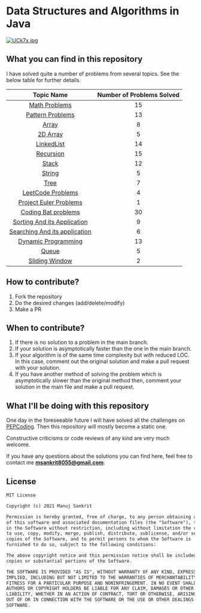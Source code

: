 # Data Structures and Algorithms in Java
[![UCk7x.jpg](https://i.im.ge/2021/08/05/UCk7x.jpg)](https://im.ge/i/UCk7x)


## What you can find in this repository

I have solved quite a number of problems from several topics. See the below table for further details. 

[//]: # (Run the py script to generate the below table.)

| Topic Name| Number of Problems Solved| 
|  :--------: |  :--------: | 
| [Math Problems](https://github.com/mandy8055/dataStructuresAndAlgoJava/tree/master/miscelleneous_problems/math)|15|
| [Pattern Problems](https://github.com/mandy8055/dataStructuresAndAlgoJava/tree/master/patterns)|13|
| [Array](https://github.com/mandy8055/dataStructuresAndAlgoJava/tree/master/miscelleneous_problems/arrays)|8|
|[2D Array](https://github.com/mandy8055/dataStructuresAndAlgoJava/tree/master/data_structures/arrays_2d)|5|
|[LinkedList](https://github.com/mandy8055/dataStructuresAndAlgoJava/tree/master/data_structures/linked_list)|14|
|[Recursion](https://github.com/mandy8055/dataStructuresAndAlgoJava/tree/master/miscelleneous_problems/recursion)|15|
|[Stack](https://github.com/mandy8055/dataStructuresAndAlgoJava/tree/master/data_structures/stack)|12|
|[String](https://github.com/mandy8055/dataStructuresAndAlgoJava/tree/master/miscelleneous_problems/strings)|5|
|[Tree](https://github.com/mandy8055/dataStructuresAndAlgoJava/tree/master/data_structures/tree)|7|
|[LeetCode Problems](https://github.com/mandy8055/dataStructuresAndAlgoJava/tree/master/leet_code_problems)|4|
|[Project Euler Problems](https://github.com/mandy8055/dataStructuresAndAlgoJava/tree/master/project_euler_problems)|1|
|[Coding Bat problems](https://github.com/mandy8055/dataStructuresAndAlgoJava/tree/master/coding_bat_problems/recursion1)|30|
|[Sorting And its Application](https://github.com/mandy8055/dataStructuresAndAlgoJava/tree/master/algos/sorting)|9|
|[Searching And its application](https://github.com/mandy8055/dataStructuresAndAlgoJava/tree/master/algos/searching)|6|
|[Dynamic Programming](https://github.com/mandy8055/dataStructuresAndAlgoJava/tree/master/algos/dynamic_programming)|13|
|[Queue](https://github.com/mandy8055/dataStructuresAndAlgoJava/tree/master/data_structures/queue)|5|
|[Sliding Window](https://github.com/mandy8055/dataStructuresAndAlgoJava/tree/master/algos/sliding_window)|2|





## How to contribute?

1. Fork the repository 
2. Do the desired changes (add/delete/modify)
3. Make a PR

## When to contribute?

1. If there is no solution to a problem in the main branch.
2. If your solution is asymptotically faster than the one in the main branch.
3. If your algorithm is of the same time complexity but with reduced LOC. In this case, comment out the original solution and make a pull request with your solution.
4. If you have another method of solving the problem which is asymptotically slower than the original method then, comment your solution in the main file and make a pull request.


## What I'll be doing with this repository

One day in the foreseeable future I will have solved all the challenges on [PEPCoding](https://pepcoding.com/resources/).
Then this repository will mostly become a static one.

Constructive criticisms or code reviews of any kind are very much welcome.

If you have any questions about the solutions you can find here, feel free to contact me **msankrit8055@gmail.com**.


## License
```xml
MIT License

Copyright (c) 2021 Manuj Sankrit

Permission is hereby granted, free of charge, to any person obtaining a copy
of this software and associated documentation files (the "Software"), to deal
in the Software without restriction, including without limitation the rights
to use, copy, modify, merge, publish, distribute, sublicense, and/or sell
copies of the Software, and to permit persons to whom the Software is
furnished to do so, subject to the following conditions:

The above copyright notice and this permission notice shall be included in all
copies or substantial portions of the Software.

THE SOFTWARE IS PROVIDED "AS IS", WITHOUT WARRANTY OF ANY KIND, EXPRESS OR
IMPLIED, INCLUDING BUT NOT LIMITED TO THE WARRANTIES OF MERCHANTABILITY,
FITNESS FOR A PARTICULAR PURPOSE AND NONINFRINGEMENT. IN NO EVENT SHALL THE
AUTHORS OR COPYRIGHT HOLDERS BE LIABLE FOR ANY CLAIM, DAMAGES OR OTHER
LIABILITY, WHETHER IN AN ACTION OF CONTRACT, TORT OR OTHERWISE, ARISING FROM,
OUT OF OR IN CONNECTION WITH THE SOFTWARE OR THE USE OR OTHER DEALINGS IN THE
SOFTWARE.
```


